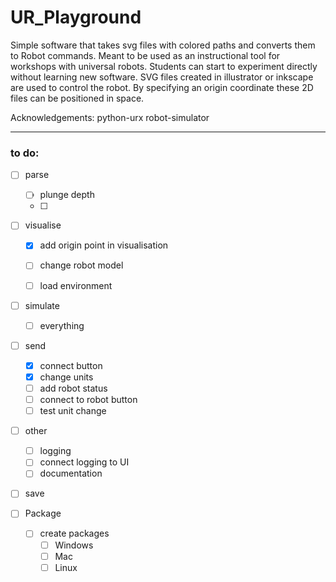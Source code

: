 # UR_Playground
 
Simple software that takes svg files with colored paths and converts them to Robot commands.
Meant to be used as an instructional tool for workshops with universal robots. Students can start to experiment directly without learning new software.
SVG files created in illustrator or inkscape are used to control the robot. By specifying an origin coordinate these 2D files can be positioned in space.

Acknowledgements:
python-urx
robot-simulator

___

### to do:
- [ ] parse
    - [ ] plunge depth
    - [ ]

- [ ] visualise
    - [x] add origin point in visualisation
    - [ ] change robot model
    - [ ] load environment


- [ ] simulate
    - [ ] everything

- [ ] send
    - [x] connect button
    - [x] change units
    - [ ] add robot status
    - [ ] connect to robot button
    - [ ] test unit change

- [ ] other
    - [ ] logging
    - [ ] connect logging to UI
    - [ ] documentation

- [ ] save

- [ ] Package
    - [ ] create packages
      - [ ] Windows
      - [ ] Mac
       - [ ] Linux

